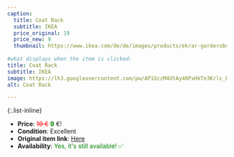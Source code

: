 ```yaml
---
caption:
  title: Coat Rack
  subtitle: IKEA
  price_original: 19
  price_new: 9
  thumbnail: https://www.ikea.com/de/de/images/products/ekrar-garderobenstaender-weiss__0710637_pe727670_s5.jpg
  
#what displays when the item is clicked:
title: Coat Rack
subtitle: IKEA
image: https://lh3.googleusercontent.com/pw/AP1GczM4UtAy48PxHkTe3Krlc_bogKqP_WnqX_YPsma_DAZxfzGsoKxGHUughQgdtsFrgVeldukSlXW8ZldKl3zGUdjj-k2PHdMZGTnGmWO5dA0pjzutA5BH7iWhyeWkMK3wpDPbPydoIPlYFfQdfSFmWqHnog=w1220-h1626-s-no-gm?authuser=0
alt: Coat Rack

---
```

{:.list-inline} 
- **Price**: <span style="color:red"><del>19 €</del></span> <span style="color:green">**9**</span> €!
- **Condition**: Excellent
- **Original item link**: [Here](https://www.ikea.com/de/de/p/ekrar-garderobenstaender-weiss-10415594/)
- **Availability**: <span style='color:green'>Yes, it's still available! ✅</span>
